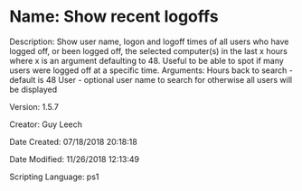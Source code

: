 ﻿# Name: Show recent logoffs

Description: Show user name, logon and logoff times of all users who have logged off, or been logged off, the selected computer(s) in the last x hours where x is an argument defaulting to 48. Useful to be able to spot if many users were logged off at a specific time.
Arguments:
  Hours back to search - default is 48
  User - optional user name to search for otherwise all users will be displayed

Version: 1.5.7

Creator: Guy Leech

Date Created: 07/18/2018 20:18:18

Date Modified: 11/26/2018 12:13:49

Scripting Language: ps1

